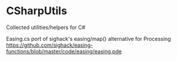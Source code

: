 # CSharpUtils
Collected utilities/helpers for C#

Easing.cs
port of sighack's easing/map() alternative for Processing
https://github.com/sighack/easing-functions/blob/master/code/easing/easing.pde